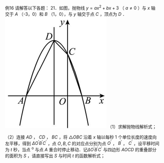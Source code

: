 例16 请解答以下各题： 21．如图，抛物线 $y = a x ^ { 2 } + b x + 3$ （ $a { \neq } 0$ ）与 $x$ 轴交于 $A$ （-3，0）和 $B$ （1，0），与 $y$ 轴交于点 $C$ ，顶点为 $D$ ．
![](<../../qs_image_DB/专题3-5__二次函数压轴：焦点与准线，动点面积，含参二次函数（解析版）/5a6dd2672f25d0e23f09e32a093bfa234eb458b52439e8c6d932a0aaeef8581a.jpg>)
（1）求解抛物线解析式；

（2）连接 $A D$ ， $C D$ ， $B C$ ，将 $\triangle O B C$ 沿着 $x$ 轴以每秒 1 个单位长度的速度向左平移，得到 $\Delta O ^ { \prime } B ^ { \prime } C ^ { \prime }$ ，点 $O , B , C$ 的对应点分别为点 $O ^ { \prime }$ ， $B ^ { \prime }$ ， $C ^ { \prime }$ ，设平移时间为 $t$ 秒，当点 $\mathrm { ^ o }$ 与点 $A$ 重合时停止移动．记$\Delta O ^ { \prime } B ^ { \prime } C ^ { \prime }$ 与四边形 $A O C D$ 的重叠部分的面积为 $S$ ，请直接写出 $S$ 与时间 $t$ 的函数解析式；
